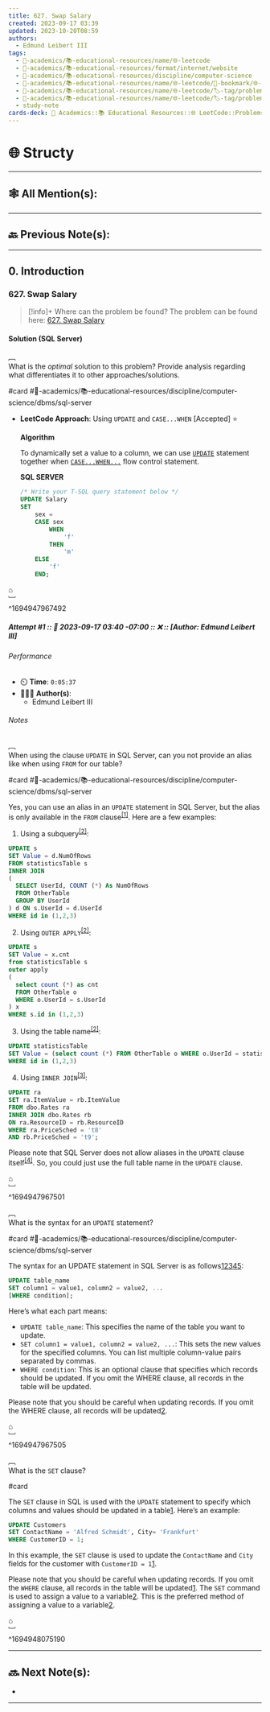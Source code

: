 ```yaml
---
title: 627. Swap Salary
created: 2023-09-17 03:39
updated: 2023-10-20T08:59
authors:
  - Edmund Leibert III
tags:
  - 🔴-academics/📚-educational-resources/name/🌐-leetcode
  - 🔴-academics/📚-educational-resources/format/internet/website
  - 🔴-academics/📚-educational-resources/discipline/computer-science
  - 🔴-academics/📚-educational-resources/name/🌐-leetcode/🔖-bookmark/🌐-leetcode/problems/627-swap-salary
  - 🔴-academics/📚-educational-resources/name/🌐-leetcode/🏷️-tag/problem/difficulty/easy
  - 🔴-academics/📚-educational-resources/name/🌐-leetcode/🏷️-tag/problem/tag/topic/database
  - study-note
cards-deck: 🔴 Academics::📚 Educational Resources::🌐 LeetCode::Problems::627. Swap Salary
---
```


# 🌐 Structy

---

## 🕸️ All Mention(s): 

---

## 🔙 Previous Note(s):

---

## 0. Introduction

### 627. Swap Salary

> [!info]+ Where can the problem be found?
> The problem can be found here: [627. Swap Salary](https://leetcode.com/problems/swap-salary/description/)

#### Solution (SQL Server)

﹇<br>
What is the _optimal_ solution to this problem? Provide analysis regarding what differentiates it to other approaches/solutions.

#card #🔴-academics/📚-educational-resources/discipline/computer-science/dbms/sql-server 

- **LeetCode Approach**: Using `UPDATE` and `CASE...WHEN` \[Accepted\] ⭐

	**Algorithm**

	To dynamically set a value to a column, we can use [`UPDATE`](https://dev.mysql.com/doc/refman/5.7/en/update.html) statement together when [`CASE...WHEN...`](https://dev.mysql.com/doc/refman/5.7/en/case.html) flow control statement.
	
	**SQL SERVER**

	```sql
	/* Write your T-SQL query statement below */
	UPDATE Salary
	SET
	    sex =
	    CASE sex
	        WHEN
	            'f'
	        THEN
	            'm'
	    ELSE
	        'f'
	    END;
	```

⌂
<br>﹈<br>^1694947967492


##### Attempt #1 :: 📆 2023-09-17 03:40 -07:00 :: ❌ :: \[Author: Edmund Leibert III\]

###### Performance

- ⏲️ **Time**: `0:05:37`
- 🧔🏽‍♂️ **Author(s)**:
	- Edmund Leibert III

###### Notes


﹇<br>
When using the clause `UPDATE` in SQL Server, can you not provide an alias like when using `FROM` for our table?

#card #🔴-academics/📚-educational-resources/discipline/computer-science/dbms/sql-server 

Yes, you can use an alias in an `UPDATE` statement in SQL Server, but the alias is only available in the `FROM` clause<sup>[\[1\]](https://sqlstudies.com/2013/09/16/dba-myths-you-cant-use-an-alias-in-an-update-statement/)</sup>. Here are a few examples:

1. Using a subquery<sup>[\[2\]](https://stackoverflow.com/questions/45715775/sql-server-how-to-use-alias-in-update-statement)</sup>:

```sql
UPDATE s
SET Value = d.NumOfRows
FROM statisticsTable s
INNER JOIN  
(
  SELECT UserId, COUNT (*) As NumOfRows
  FROM OtherTable
  GROUP BY UserId
) d ON s.UserId = d.UserId
WHERE id in (1,2,3)
```

2. Using `OUTER APPLY`<sup>[\[2\]](https://stackoverflow.com/questions/45715775/sql-server-how-to-use-alias-in-update-statement)</sup>:

```sql
UPDATE s  
SET Value = x.cnt 
from statisticsTable s  
outer apply 
(
  select count (*) as cnt  
  FROM OtherTable o  
  WHERE o.UserId = s.UserId 
) x 
WHERE s.id in (1,2,3)
```

3. Using the table name<sup>[\[2\]](https://stackoverflow.com/questions/45715775/sql-server-how-to-use-alias-in-update-statement)</sup>:

```sql
UPDATE statisticsTable 
SET Value = (select count (*) FROM OtherTable o WHERE o.UserId = statisticsTable.UserId) 
WHERE id in (1,2,3)
```

4. Using `INNER JOIN`<sup>[\[3\]](https://stackoverflow.com/questions/31551/good-way-to-use-table-alias-in-update-statement)</sup>:

```sql
UPDATE ra 
SET ra.ItemValue = rb.ItemValue  
FROM dbo.Rates ra  
INNER JOIN dbo.Rates rb  
ON ra.ResourceID = rb.ResourceID 
WHERE ra.PriceSched = 't8'  
AND rb.PriceSched = 't9';
```

Please note that SQL Server does not allow aliases in the `UPDATE` clause itself<sup>[\[4\]](https://stackoverflow.com/questions/66234470/update-not-working-using-alias-and-nested-select)</sup>. So, you could just use the full table name in the `UPDATE` clause.

⌂
<br>﹈<br>^1694947967501



﹇<br>
What is the syntax for an `UPDATE` statement?

#card #🔴-academics/📚-educational-resources/discipline/computer-science/dbms/sql-server 

The syntax for an UPDATE statement in SQL Server is as follows[1](https://learn.microsoft.com/en-us/sql/t-sql/queries/update-transact-sql?view=sql-server-ver16)[2](https://www.w3schools.com/SQL/sql_update.asp)[3](https://www.databasestar.com/sql-update/)[4](https://www.tutorialsteacher.com/sqlserver/update-data)[5](https://www.mssqltips.com/sqlservertip/7367/sql-update-examples/):

```sql
UPDATE table_name 
SET column1 = value1, column2 = value2, ... 
[WHERE condition];
```

Here’s what each part means:

- `UPDATE table_name`: This specifies the name of the table you want to update.
- `SET column1 = value1, column2 = value2, ...`: This sets the new values for the specified columns. You can list multiple column-value pairs separated by commas.
- `WHERE condition`: This is an optional clause that specifies which records should be updated. If you omit the WHERE clause, all records in the table will be updated.

Please note that you should be careful when updating records. If you omit the WHERE clause, all records will be updated[2](https://www.w3schools.com/SQL/sql_update.asp).

⌂
<br>﹈<br>^1694947967505


﹇<br>
What is the `SET` clause?

#card 

The `SET` clause in SQL is used with the `UPDATE` statement to specify which columns and values should be updated in a table[1](https://www.w3schools.com/SQL/sql_ref_set.asp). Here’s an example:

```sql
UPDATE Customers 
SET ContactName = 'Alfred Schmidt', City= 'Frankfurt' 
WHERE CustomerID = 1;
```

In this example, the `SET` clause is used to update the `ContactName` and `City` fields for the customer with `CustomerID = 1`[1](https://www.w3schools.com/SQL/sql_ref_set.asp).

Please note that you should be careful when updating records. If you omit the `WHERE` clause, all records in the table will be updated[1](https://www.w3schools.com/SQL/sql_ref_set.asp). The `SET` command is used to assign a value to a variable[2](https://learn.microsoft.com/en-us/sql/t-sql/language-elements/variables-transact-sql?view=sql-server-ver16). This is the preferred method of assigning a value to a variable[2](https://learn.microsoft.com/en-us/sql/t-sql/language-elements/variables-transact-sql?view=sql-server-ver16).

⌂
<br>﹈<br>^1694948075190


---

## 🔜 Next Note(s):
- 

---
